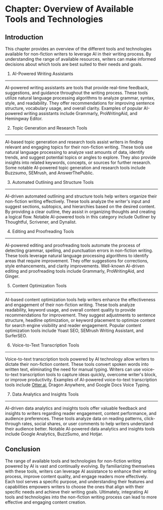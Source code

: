 Chapter: Overview of Available Tools and Technologies
=====================================================

Introduction
------------

This chapter provides an overview of the different tools and technologies available for non-fiction writers to leverage AI in their writing process. By understanding the range of available resources, writers can make informed decisions about which tools are best suited to their needs and goals.

1. AI-Powered Writing Assistants
--------------------------------

AI-powered writing assistants are tools that provide real-time feedback, suggestions, and guidance throughout the writing process. These tools utilize natural language processing algorithms to analyze grammar, syntax, style, and readability. They offer recommendations for improving sentence structure, vocabulary usage, and overall clarity. Examples of popular AI-powered writing assistants include Grammarly, ProWritingAid, and Hemingway Editor.

2. Topic Generation and Research Tools
--------------------------------------

AI-based topic generation and research tools assist writers in finding relevant and engaging topics for their non-fiction writing. These tools use natural language processing to analyze vast amounts of data, identify trends, and suggest potential topics or angles to explore. They also provide insights into related keywords, concepts, or sources for further research. Some notable AI-powered topic generation and research tools include Buzzsumo, SEMrush, and AnswerThePublic.

3. Automated Outlining and Structure Tools
------------------------------------------

AI-driven automated outlining and structure tools help writers organize their non-fiction writing effectively. These tools analyze the writer's input and suggest sections, subtopics, and hierarchies based on the desired content. By providing a clear outline, they assist in organizing thoughts and creating a logical flow. Notable AI-powered tools in this category include Outliner by Thoughtful, Scrivener, and Dynalist.

4. Editing and Proofreading Tools
---------------------------------

AI-powered editing and proofreading tools automate the process of detecting grammar, spelling, and punctuation errors in non-fiction writing. These tools leverage natural language processing algorithms to identify areas that require improvement. They offer suggestions for corrections, style enhancements, and clarity improvements. Well-known AI-driven editing and proofreading tools include Grammarly, ProWritingAid, and Ginger.

5. Content Optimization Tools
-----------------------------

AI-based content optimization tools help writers enhance the effectiveness and engagement of their non-fiction writing. These tools analyze readability, keyword usage, and overall content quality to provide recommendations for improvement. They suggest adjustments to sentence structure, headline optimization, or keyword placement to optimize content for search engine visibility and reader engagement. Popular content optimization tools include Yoast SEO, SEMrush Writing Assistant, and SurferSEO.

6. Voice-to-Text Transcription Tools
------------------------------------

Voice-to-text transcription tools powered by AI technology allow writers to dictate their non-fiction content. These tools convert spoken words into written text, eliminating the need for manual typing. Writers can use voice-to-text transcription tools to capture ideas quickly, overcome writer's block, or improve productivity. Examples of AI-powered voice-to-text transcription tools include [Otter.ai](http://Otter.ai), Dragon Anywhere, and Google Docs Voice Typing.

7. Data Analytics and Insights Tools
------------------------------------

AI-driven data analytics and insights tools offer valuable feedback and insights to writers regarding reader engagement, content performance, and audience preferences. These tools analyze data on reading patterns, click-through rates, social shares, or user comments to help writers understand their audience better. Notable AI-powered data analytics and insights tools include Google Analytics, BuzzSumo, and Hotjar.

Conclusion
----------

The range of available tools and technologies for non-fiction writing powered by AI is vast and continually evolving. By familiarizing themselves with these tools, writers can leverage AI assistance to enhance their writing process, improve content quality, and engage readers more effectively. Each tool serves a specific purpose, and understanding their features and capabilities empowers writers to choose the ones that align with their specific needs and achieve their writing goals. Ultimately, integrating AI tools and technologies into the non-fiction writing process can lead to more effective and engaging content creation.
